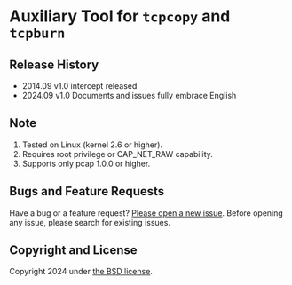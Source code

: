 # Auxiliary Tool for `tcpcopy` and `tcpburn`

## Release History
+ 2014.09  v1.0    intercept released
+ 2024.09  v1.0    Documents and issues fully embrace English
## Note
1. Tested on Linux (kernel 2.6 or higher).
2. Requires root privilege or CAP_NET_RAW capability.
2. Supports only pcap 1.0.0 or higher.

## Bugs and Feature Requests
Have a bug or a feature request? [Please open a new issue](https://github.com/session-replay-tools/intercept/issues). Before opening any issue, please search for existing issues.


## Copyright and License

Copyright 2024 under [the BSD license](LICENSE).
